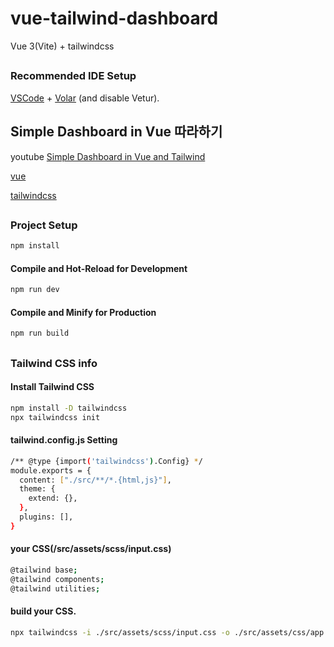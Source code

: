 # vue-tailwind-dashboard

Vue 3(Vite) + tailwindcss

##
### Recommended IDE Setup

[VSCode](https://code.visualstudio.com/) + [Volar](https://marketplace.visualstudio.com/items?itemName=Vue.volar) (and disable Vetur).

##
## Simple Dashboard in Vue 따라하기

youtube [Simple Dashboard in Vue and Tailwind](https://youtu.be/P2hwV3MQ-wE?si=ZMGvJmd1glNUD94y)

[vue](https://vuejs.org)

[tailwindcss](https://tailwindcss.com)


##
### Project Setup

```sh
npm install
```

#### Compile and Hot-Reload for Development

```sh
npm run dev
```

#### Compile and Minify for Production

```sh
npm run build
```

##
### Tailwind CSS info
#### Install Tailwind CSS

```sh
npm install -D tailwindcss
npx tailwindcss init
```

#### tailwind.config.js Setting

```sh
/** @type {import('tailwindcss').Config} */
module.exports = {
  content: ["./src/**/*.{html,js}"],
  theme: {
    extend: {},
  },
  plugins: [],
}
```

#### your CSS(/src/assets/scss/input.css)

```sh
@tailwind base;
@tailwind components;
@tailwind utilities;
```

#### build your CSS.

```sh
npx tailwindcss -i ./src/assets/scss/input.css -o ./src/assets/css/app.css --watch
```

